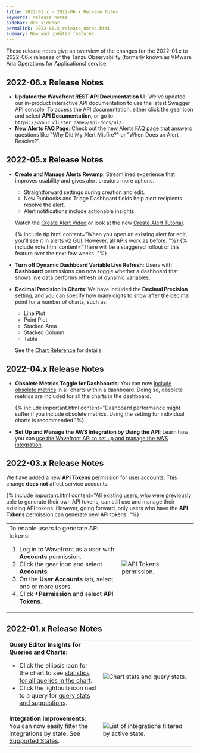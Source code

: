 ```yaml
---
title: 2022-01.x - 2022-06.x Release Notes
keywords: release notes
sidebar: doc_sidebar
permalink: 2022-06.x_release_notes.html
summary: New and updated features.
---
```


These release notes give an overview of the changes for the 2022-01.x to 2022-06.x releases of the Tanzu Observability (formerly known as VMware Aria Operations for Applications) service.


## 2022-06.x Release Notes

* **Updated the Wavefront REST API Documentation UI**: We've updated our in-product interactive API documentation to use the latest Swagger API console. To access the API documentation, either click the gear icon and select **API Documentation**, or go to `https://<your_cluster_name>/api-docs/ui/`.
* **New Alerts FAQ Page**: Check out the new [Alerts FAQ page](alerts_faq.html) that answers questions like "Why Did My Alert Misfire?" or "When Does an Alert Resolve?".

## 2022-05.x Release Notes

* **Create and Manage Alerts Revamp**: Streamlined experience that improves usability and gives alert creators more options.
  - Straightforward settings during creation and edit.
  - New Runbooks and Triage Dashboard fields help alert recipients resolve the alert.
  - Alert notifications include actionable insights.

  Watch the [Create Alert Video](https://vmwaretv.vmware.com/media/t/1_e655iog1) or look at the new [Create Alert Tutorial](alerts_manage.html#create-alert-tutorial).

  {% include tip.html content="When you open an existing alert for edit, you'll see it in alerts v2 GUI. However, all APIs work as before. "%}
  {% include note.html content="There will be a staggered rollout of this feature over the next few weeks. "%}

* **Turn off Dynamic Dashboard Variable Live Refresh**: Users with **Dashboard** permissions can now toggle whether a dashboard that shows live data performs [refresh of dynamic variables](ui_dashboards.html#turn-off-dynamic-dashboard-variable-live-refresh).

* **Decimal Precision in Charts**: We have included the **Decimal Precision** setting, and you can specify how many digits to show after the decimal point for a number of charts, such as:
    * Line Plot
    * Point Plot
    * Stacked Area
    * Stacked Column
    * Table

  See the [Chart Reference](ui_chart_reference.html) for details.

## 2022-04.x Release Notes

* **Obsolete Metrics Toggle for Dashboards**: You can now [include obsolete metrics](ui_examine_data.html#include-or-exclude-obsolete-metrics) in all charts within a dashboard. Doing so, obsolete metrics are included for all the charts in the dashboard.

   {% include important.html content="Dashboard performance might suffer if you include obsolete metrics. Using the setting for individual charts is recommended."%}

<!---Decided not to make the sample data dashboards widely available. 
* **New Sample Data Dashboards**: We have added new sample data dashboards, that allow you to investigate integrations dashboards and charts that contain sample data for our most used integrations.

   {% include note.html content="The Sample Data Dashboards are currently available to some of our customers. They will become available to all customers within the next releases."%}
--->

* **Set Up and Manage the AWS Integration by Using the API**: Learn how you can [use the Wavefront API to set up and manage the AWS integration](integrations_aws_overview_API.html).

## 2022-03.x Release Notes

We have added a new **API Tokens** permission for user accounts. This change **does not** affect service accounts.

{% include important.html content="All existing users, who were previously able to generate their own API tokens, can still use and manage their existing API tokens. However, going forward, only users who have the **API Tokens** permission can generate new API tokens. "%}

<table style="width: 100%;">
<tbody>
<tr>
<td width="60%">
To enable users to generate API tokens:
<ol><li>Log in to Wavefront as a user with <strong>Accounts</strong> permission.</li>
<li>Click the gear icon and select <strong>Accounts</strong></li>
<li>On the <strong>User Accounts</strong> tab, select one or more users.</li>
<li>Click <strong>+Permission</strong> and select <strong>API Tokens</strong>.</li></ol>
</td><td width="40%">
<img src="/images/API_Tokens_permission_add.png" alt="API Tokens permission.">
</td>
</tr>
</tbody>
</table>

## 2022-01.x Release Notes

<table style="width: 100%;">
<tbody>
<tr>
<td width="50%">
<strong>Query Editor Insights for Queries and Charts</strong>:
<ul><li>Click the ellipsis icon for the chart to see <a href="query_language_performance.html#view-chart-statistics">statistics for all queries in the chart</a>.</li>
<li>Click the lightbulb icon next to a query for <a href="query_language_performance.html#view-query-statistics">query stats and suggestions</a>.</li></ul>
</td>
<td width="50%"><img src="/images/stats_all.png" alt="Chart stats and query stats."></td>
</tr>
<tr>
<td width="50%">
<strong>Integration Improvements</strong>: You can now easily filter the integrations by state. See <a href="integrations.html#supported-states">Supported States</a>.
</td>
<td width="50%"><img src="/images/integration_state_relnotes.png" alt="List of integrations filtered by active state."></td>
</tr>
<!---
<tr>
<td width="50%">
<strong>Application Map Performance Improvements</strong>: The team has improved the App Map performance significantly. <br><br>As part of that effort, the App Map no longer shows the node count by default. Check <strong>Show Node Counts</strong> in the App Map settings to change the default.
</td>
<td width="50%"><img src="/images/show_node_counts.png" alt="App Map settings screenshot, show node count not checked."></td>
</tr>
--->
</tbody>
</table>
